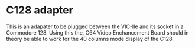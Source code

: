 # C128 adapter

This is an adapater to be plugged between the VIC-IIe and its socket in a Commodore 128.
Using this the, C64 Video Enchancement Board should in theory be able to work for the 40 columns mode 
display of the C128.
